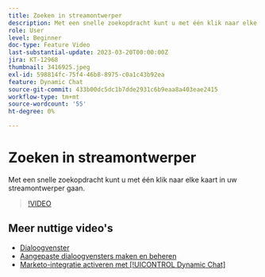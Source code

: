 ```yaml
---
title: Zoeken in streamontwerper
description: Met een snelle zoekopdracht kunt u met één klik naar elke kaart in uw streamontwerper gaan.
role: User
level: Beginner
doc-type: Feature Video
last-substantial-update: 2023-03-20T00:00:00Z
jira: KT-12968
thumbnail: 3416925.jpeg
exl-id: 598814fc-75f4-46b8-8975-c0a1c43b92ea
feature: Dynamic Chat
source-git-commit: 433b00dc5dc1b7dde2931c6b9eaa8a403eae2415
workflow-type: tm+mt
source-wordcount: '55'
ht-degree: 0%

---
```


# Zoeken in streamontwerper

Met een snelle zoekopdracht kunt u met één klik naar elke kaart in uw streamontwerper gaan.

>[!VIDEO](https://video.tv.adobe.com/v/3416925/?quality=12&learn=on)

## Meer nuttige video&#39;s

* [Dialoogvenster](dialogue-preview.md)
* [Aangepaste dialoogvensters maken en beheren](dialogue-management.md)
* [Marketo-integratie activeren met [!UICONTROL Dynamic Chat]](marketo-integration.md)
